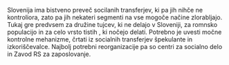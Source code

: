 Slovenija ima bistveno preveč socilanih transferjev, ki pa jih nihče ne kontroliora, zato pa jih nekateri segmenti na vse mogoče načine zlorabljajo. Tukaj gre predvsem za družine tujcev, ki ne delajo v Sloveniji, za romnsko populacijo in za celo vrsto tistih , ki nočejo delati. Potrebno je uvesti močne kontrolne mehanizme, črtati iz socialnih transferjev špekulante in izkoriščevalce. Najbolj potrebni reorganizacije pa so centri za socialno delo in Zavod RS za zaposlovanje.
